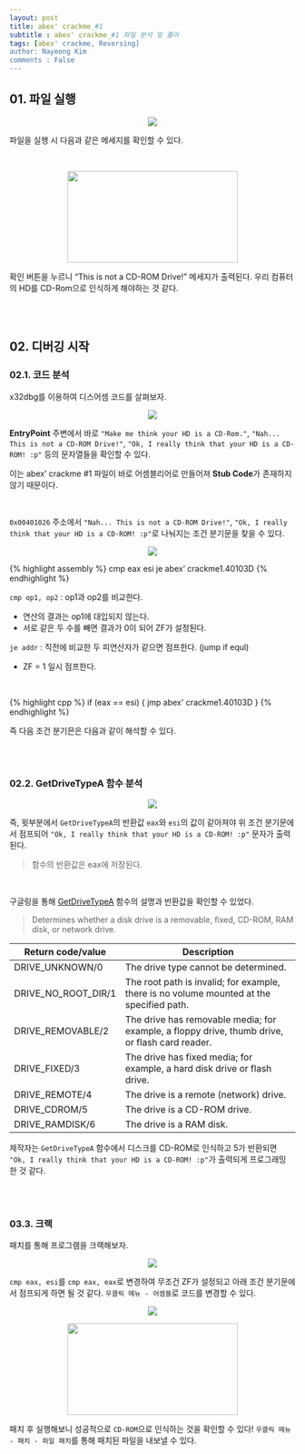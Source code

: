 ```yaml
---
layout: post
title: abex' crackme_#1 
subtitle : abex' crackme_#1 파일 분석 및 풀이
tags: [abex' crackme, Reversing]
author: Nayeong Kim
comments : False
---
```


## 01. 파일 실행

<p align="center">
<img src="{{ site.baseurl }}assets\img\1_Untitled.jpg">
</p>

파일을 실행 시 다음과 같은 메세지를 확인할 수  있다.

<br>

<p align="center">
<img src="{{ site.baseurl }}assets\img\1_Untitled 1.png" height="161" width="300">
</p>

확인 버튼을 누르니 “This is not a CD-ROM Drive!” 메세지가 출력된다. 우리 컴퓨터의 HD를 CD-Rom으로 인식하게 해야하는 것 같다.


<br>
<br>


## 02. 디버깅 시작

### 02.1. 코드 분석

x32dbg를 이용하여 디스어셈 코드를 살펴보자.

<p align="center">
<img src="{{ site.baseurl }}assets\img\1_Untitled 2.png">
</p>

**EntryPoint** 주변에서 바로 `"Make me think your HD is a CD-Rom."`, `"Nah... This is not a CD-ROM Drive!"`, `"Ok, I really think that your HD is a CD-ROM! :p"` 등의 문자열들을 확인할 수 있다.

이는 abex’ crackme #1 파일이 바로 어셈블리어로 만들어져 **Stub Code**가 존재하지 않기 때문이다.

<br>

`0x00401026` 주소에서 `"Nah... This is not a CD-ROM Drive!"`, `"Ok, I really think that your HD is a CD-ROM! :p"`로 나눠지는 조건 분기문을 찾을 수 있다.

<p align="center">
<img src="{{ site.baseurl }}assets\img\1_Untitled 3.png">
</p>


{% highlight assembly %}
cmp eax esi 
je abex’ crackme1.40103D
{% endhighlight %}

`cmp op1, op2` : op1과 op2를 비교한다.

- 연산의 결과는 op1에 대입되지 않는다.
- 서로 같은 두 수를 빼면 결과가 0이 되어 ZF가 설정된다.

`je addr` : 직전에 비교한 두 피연산자가 같으면 점프한다. (jump if equl)

- ZF = 1 일시 점프한다.

<br>

{% highlight cpp %}
if (eax == esi) {
	jmp abex' crackme1.40103D 
}
{% endhighlight %}

즉 다음 조건 분기믄은 다음과 같이 해석할 수 있다.

<br><br>

### 02.2. GetDriveTypeA 함수 분석

<p align="center">
<img src="{{ site.baseurl }}assets\img\1_Untitled 4.png">
</p>

즉, 윗부분에서 `GetDriveTypeA`의 반환값 `eax`와 `esi`의 값이 같아져야 위 조건 분기문에서 점프되어 `"Ok, I really think that your HD is a CD-ROM! :p"` 문자가 출력된다.

> 함수의 반환값은 eax에 저장된다.

<br>

구글링을 통해 [GetDriveTypeA](https://learn.microsoft.com/en-us/windows/win32/api/fileapi/nf-fileapi-getdrivetypea) 함수의 설명과 반환값을 확인할 수 있었다.

> Determines whether a disk drive is a removable, fixed, CD-ROM, RAM disk, or network drive.

| Return code/value | Description |
| --- | --- |
| DRIVE_UNKNOWN/0 | The drive type cannot be determined. |
| DRIVE_NO_ROOT_DIR/1 | The root path is invalid; for example, there is no volume mounted at the specified path. |
| DRIVE_REMOVABLE/2 | The drive has removable media; for example, a floppy drive, thumb drive, or flash card reader. |
| DRIVE_FIXED/3 | The drive has fixed media; for example, a hard disk drive or flash drive. |
| DRIVE_REMOTE/4 | The drive is a remote (network) drive. |
| DRIVE_CDROM/5 | The drive is a CD-ROM drive. |
| DRIVE_RAMDISK/6 | The drive is a RAM disk. |

제작자는 `GetDriveTypeA` 함수에서 디스크를 CD-ROM로 인식하고 5가 반환되면 `"Ok, I really think that your HD is a CD-ROM! :p"`가 출력되게 프로그래밍 한 것 같다.

<br><br>

### 03.3. 크랙

패치를 통해 프로그램을 크랙해보자.

<p align="center">
<img src="{{ site.baseurl }}assets\img\1_Untitled 5.png">
</p>

`cmp eax, esi`를 `cmp eax, eax`로 변경하여 무조건 ZF가 설정되고 아래 조건 분기문에서 점프되게 하면 될 것 같다. `우클릭 메뉴 - 어셈블`로 코드를 변경할 수 있다.

<p align="center">
<img src="{{ site.baseurl }}assets\img\1_Untitled 6.png">
</p>

<p align="center">
<img src="{{ site.baseurl }}assets\img\1_Untitled 7.png" height="161" width="300">
</p>

패치 후 실행해보니 성공적으로 `CD-ROM`으로 인식하는 것을 확인할 수 있다! `우클릭 메뉴 - 패치 - 파일 패치`를 통해 패치된 파일을 내보낼 수 있다.